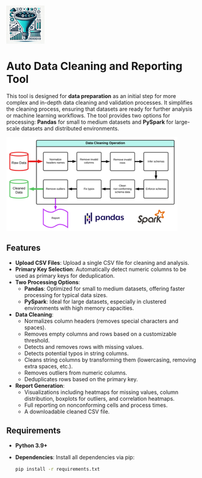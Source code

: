 <img src="appendix/icon.webp" width=100 height="auto">

# Auto Data Cleaning and Reporting Tool

This tool is designed for **data preparation** as an initial step for more complex and in-depth data cleaning and validation processes. It simplifies the cleaning process, ensuring that datasets are ready for further analysis or machine learning workflows. The tool provides two options for processing: **Pandas** for small to medium datasets and **PySpark** for large-scale datasets and distributed environments.

<img src="appendix/flow.svg" width=450 height="auto">

## Features

- **Upload CSV Files**: Upload a single CSV file for cleaning and analysis.
- **Primary Key Selection**: Automatically detect numeric columns to be used as primary keys for deduplication.
- **Two Processing Options**:
  - **Pandas**: Optimized for small to medium datasets, offering faster processing for typical data sizes.
  - **PySpark**: Ideal for large datasets, especially in clustered environments with high memory capacities.
- **Data Cleaning**:
  - Normalizes column headers (removes special characters and spaces).
  - Removes empty columns and rows based on a customizable threshold.
  - Detects and removes rows with missing values.
  - Detects potential typos in string columns.
  - Cleans string columns by transforming them (lowercasing, removing extra spaces, etc.).
  - Removes outliers from numeric columns.
  - Deduplicates rows based on the primary key.
- **Report Generation**:
  - Visualizations including heatmaps for missing values, column distribution, boxplots for outliers, and correlation heatmaps.
  - Full reporting on nonconforming cells and process times.
  - A downloadable cleaned CSV file.

## Requirements

- **Python 3.9+**
- **Dependencies**: Install all dependencies via pip:

  ```bash
  pip install -r requirements.txt
